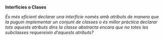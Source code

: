 ﻿**Interficies o Clases**

*És més eficient declarar una interfície només amb atributs de manera que la puguin implementar un conjunt de classes o és millor pràctica declarar tots aquests atributs dins la classe abstracta encara que no totes les subclasses requereixin d’aquests atributs?*


